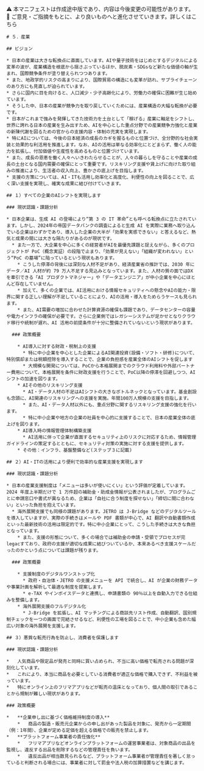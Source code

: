 ⚠️ 本マニフェストは作成途中版であり、内容は今後変更の可能性があります。  
    💬 ご意見・ご指摘をもとに、より良いものへと進化させていきます。詳しくはこちら

    # ５．産業

    ## ビジョン

    * 日本の産業は大きな転換点に直面しています。AIや量子技術をはじめとするデジタルによる変革の波が、産業構造を根底から揺さぶっているほか、脱炭素・SDGsなど新たな価値の軸が生まれ、国際競争条件が塗り替えられつつあります。  
    * また、地政学的リスクの高まりにより、国際貿易の構造にも変革が訪れ、サプライチェーンのあり方にも見直しが迫られています。  
    * さらに国内に目を向けると、人口減少・少子高齢化により、労働力の確保に困難が生じ始めています。  
    * そうした中、日本の産業が競争力を取り戻していくためには、産業構造の大幅な転換が必要です。  
    * 日本がこれまで強みを発揮してきた技術力を土台として「稼げる」産業に軸足をシフトし、世界に誇れる日本の産業を生み出すため、AIを中心とした重点分野での産業競争力強化と産業の新陳代謝を図るための官からの支援内容・体制の充実を実現します。  
    * 特にAIについては、今後の日本経済の成長のカギを握るものと位置づけ、全分野的な社会実装と効果的な利活用を推進します。なお、AIの活用は単なる効率化にとどまらず、働く人の能力を拡張し、付加価値や生産性を高めるものと位置づけています。  
    * また、成長の恩恵を働く人々へいきわたらせることが、人々の暮らしを守ることや産業の成長の土台となる国内需要の確保にとって重要です。リスキリング支援や賃上げに向けた取り組みの推進により、生活者の収入向上、豊かさの底上げを目指します。  
    * 支援の方策については、AI・ITも活用し効率化と高度化、利便性の向上を図ることで、広く深い支援を実現し、確実な成果に結び付けていきます。

    ## １）すべての企業のAIシフトを実現します

    ### 現状認識・課題分析

    * 日本企業は、生成 AI の登場により“第 3 の IT 革命”とも呼べる転換点に立たされています。しかし、2024年の帝国データバンクの調査によると生成 AI を実際に業務へ取り込んでいる企業はわずかであり、導入した企業の大半が「効果を実感できない」と答えるなど、熱気と成果の間には大きな隔たりがあるのが現状です。  
      * また一方で、大企業を中心に多くの経営者がAIを最優先課題と捉えながら、多くのプロジェクトが PoC（概念実証）の段階で止まり、「効果が見えない」「組織が変われない」という“PoC の墓場”に陥っているという現状もあります。  
        * こうした停滞の背後には深刻な人材不足があり、経済産業省の推計では、2030 年にデータ／AI 人材が約 79 万人不足する見込みとなっています。また、人材の質の面ではDX を牽引できる「AI プロダクトマネジャー」や「データエンジニア」が中小企業を中心にほとんど存在していません。  
        * 加えて、多くの企業では、AI活用における情報セキュリティへの懸念やAIの能力・限界に関する正しい理解が不足していることにより、AIの活用・導入をためらうケースも見られます。  
        * また、AI需要の増加に合わせた計算資源の確保も課題であり、データセンターの容量や電力インフラの確保が必要です。さらに企業側ではレガシーシステムが足かせとなりクラウド移行や統制が遅れ、AI 活用の前提条件が十分に整備されていないという現状があります。

      ### 政策概要

        * AI導入に対する財政・税制上の支援  
          * 特に中小企業を中心とした企業によるAI関連投資(設備・ソフト・研修)について、特別償却または税額控除を導入することで、企業の負担感を産業全体のAIシフトを促します  
          * 大規模な開発については、PoCから本格展開までのクラウド利用料や外部パートナー費用について、本格展開を条件に財政支援を行うことで、PoC以降の停滞を回避しつつ、AIシフトの加速を図ります。  
        * AIその他のリスキリング支援  
          * AI・データ人材の不足はAIシフトの大きなボトルネックとなっています。基金創設も念頭に、AI関連のリスキリングへの支援を実施。年間100万人規模の支援を目指します。  
          * また、AI・データ人材以外にも、重点分野に関するリスキリング支援の強化を行います。  
          * 特に中小企業や地方の企業の社員を中心的に支援することで、日本の産業全体の底上げを図ります。  
        * AI導入時の情報管理体制構築支援  
          * AI活用に伴って企業が直面するセキュリティ上のリスクに対応するため、情報管理ガイドラインの策定するとともに、セキュリティ対策の実施に対する支援を提供します。  
        * その他：インフラ、基盤整備など(ステップ３に記載)

    ## ２）AI・ITの活用により便利で効率的な産業支援を実現します

    ### 現状認識・課題分析

    * 日本の産業支援制度は「メニューは多いが使いにくい」という評価が定着しています。2024 年度上半期だけで 1 万件超の補助金・助成金情報が公表されましたが、プログラムごとに申請窓口や書式が異なるため、企業は「自社に合う制度を探せない」「締切に間に合わない」といった負担を抱えています。  
      * 海外展開支援でも同様の課題があります。JETRO は J-Bridge などのデジタルツールを導入していますが、実際の手続きはメールや PDF 書類が中心で、AI 翻訳や自動書類作成といった最新技術の活用は限定的です。特に中小企業にとって、こうした手続きは大きな負担となっています。  
        * また、支援の形態について、多くの場合では補助金の申請・受領でプロセスが完legacすており、政府の支援が適切な成果に結びついているか、本来あるべき支援スケールだったのかという点については課題が残ります。

      ### 政策概要

        * 支援制度のデジタルワンストップ化  
          * 政府・自治体・JETRO の支援メニューを API で統合し、AI が企業の財務データや事業計画を解析して最適な制度を提案します。  
          * e-TAX やインボイスデータと連携し、申請書類の 90％以上を自動入力できる仕組みを整備します。  
        * 海外展開支援のフルデジタル化  
          * J-Bridge を拡張し、AI マッチングによる商談先リスト作成、自動翻訳、国別規制チェックを一つの画面で完結させるなど、利便性の工場を図ることで、中小企業も含めた幅広い対象の海外展開を支援します。

    ## ３）悪質な転売行為を防止し、消費者を保護します

    ### 現状認識・課題分析

    *   人気商品や限定品が発売と同時に買い占められ、不当に高い価格で転売される問題が深刻化しています。
    *   これにより、本当に商品を必要としている消費者が適正な価格で購入できず、不利益を被っています。
    *   特にオンライン上のフリマアプリなどが転売の温床となっており、個人間の取引であることから規制が難しい現状があります。

    ### 政策概要

    *   **企業申し出に基づく価格維持制度の導入**
        *   商品の製造・販売元企業からの申し出があった製品を対象に、発売から一定期間（例：1年間）、企業が定める定価を超える価格での販売を禁止します。
    *   **プラットフォーム事業者の責任強化**
        *   フリマアプリなどオンラインプラットフォームの運営事業者は、対象商品の出品を監視し、違反する出品を削除するなどの管理責任を負います。
        *   違反出品が相当数見られるなど、プラットフォーム事業者が管理責任を著しく怠っていると判断される場合には、事業者に対して罰金や法人税の加算措置などを講じます。